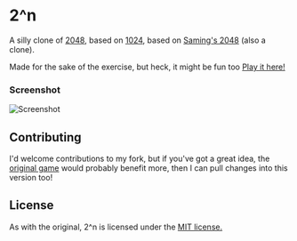 # 2^n
A silly clone of [2048](http://gabrielecirulli.github.io/2048/), based on [1024](https://play.google.com/store/apps/details?id=com.veewo.a1024), based on [Saming's 2048](http://saming.fr/p/2048/) (also a clone).

Made for the sake of the exercise, but heck, it might be fun too [Play it here!](http://theothertomelliott.github.io/)

### Screenshot

![Screenshot](http://www.theothertomelliott.com/wp-content/uploads/2014/03/Screen-Shot-2014-03-23-at-22.37.03.png)

## Contributing

I'd welcome contributions to my fork, but if you've got a great idea, the [original game](http://gabrielecirulli.github.io/2048/) would probably benefit more, then I can pull changes into this version too!

## License

As with the original, 2^n is licensed under the [MIT license.](https://github.com/gabrielecirulli/2048/blob/master/LICENSE.txt)